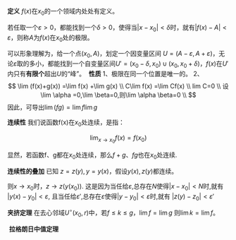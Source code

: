 **定义**
$f(x)$在$x_0$的一个领域内处处有定义。

若任取一个$\varepsilon>0$，都能找到一个$\delta>0$，使得当$|x-x_0|<\delta$时，就有$|f(x)-A|<\varepsilon$，则称$A$为$f(x)$在$x_0$处的极限。
​

可以形象理解为，给一个点$(x_0,A)$，划定一个因变量区间
$U=(A-\varepsilon,A+\varepsilon)$，无论$\varepsilon$取的多小，都能找到一个自变量区间$U'=(x_0-\delta,x_0)\cup (x_0,x_0+\delta)$，$f(x)$在$U'$内只有**有限个**超出$U$的“峰”。
​
**性质**
1、极限在同一个位置是唯一的。
2、
$$
\lim (f(x)+g(x)) =\lim f(x) +\lim g(x) \\
C\lim f(x) =\lim Cf(x) \\
lim C=0 \\
设\lim \alpha =0,\lim \beta=0,则\lim \alpha \beta=0 \\
$$
因此，可导出$\lim (fg)=\lim f \lim g$ 

**连续性**
我们说函数f(x)在$x_0$处连续，是指：

$$
\lim_{x\rightarrow x_0} f(x)=f(x_0)
$$

显然，若函数f、g都在$x_0$处连续，那么$f+g、fg$也在$x_0$处连续.



**连续性的叠加**
已知 $z=z(y),y=y(x)$，假设$y(x),z(y)$都连续。

则$x\rightarrow x_0$时，$z\rightarrow z(y(x_0))$.
这是因为当任给$\varepsilon$,总存在$N$使得$|x-x_0|< N$时,就有
$|y(x)-y_0|<\varepsilon$,
且当任给$\varepsilon'$,总存在$\varepsilon$使得$|y-y_0|< \varepsilon$时,就有
$|z(y)-z_0|<\varepsilon'$

**夹挤定理**
在去心邻域$U^{\circ}(x_0,r)$中，若$f\leq k\leq g，\lim f=\lim g$
则$\lim k=\lim f$。

​
**拉格朗日中值定理**